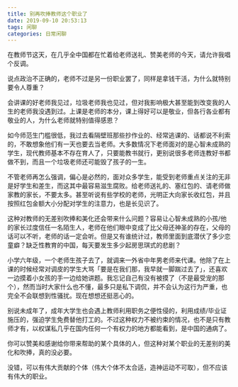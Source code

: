 ```yaml
---
title: 别再吹捧教师这个职业了
date: 2019-09-10 20:53:13
tags: 闲聊
categories: 日常闲聊
---
```

在教师节这天，在几乎全中国都在忙着给老师送礼、赞美老师的今天，请允许我唱个反调。

说点政治不正确的，老师不过是另一份职业罢了，同样是拿钱干活，为什么就特别要令人尊重？

会讲课的好老师我见过，垃圾老师我也见过，但对我影响极大甚至能到改变我的人生的老师我没遇到过。上课是老师的本分，课上得好可以是敬业，但各行各业都有敬业的人，为什么老师就特别值得感恩？

如今师范生门槛很低，我过去看隔壁班那些抄作业的、经常逃课的、话都说不利索的，不敢想象他们有一天也要去当老师。大多数情况下老师面对的是心智未成熟的学生，现代教师基本不存在育人了，只要能教书就行，更别说很多老师连教好书都做不到，而且一个垃圾老师还可能毁了孩子的一生。

不管老师再怎么强调，偏心是必然的，面对众多学生，能受到老师重点关注的无非是好学生和差生，而这其中最容易滋生腐败。给老师送礼的、塞红包的、请老师做家教的家长，不要太多。甚至听说有些学校的老师，光明正大向家长收红包，并且按照红包金额大小分配对学生的注意力，也是长见识了。

这种对教师的无差别吹捧和美化还会带来什么问题？容易让心智未成熟的小孩/他的家长过度信任一名陌生人，老师在他们眼中变成了比父母还神圣的存在，父母的话可以不听，老师的话一定会听。但是又有谁统计过，教师里面到底潜伏了多少恋童癖？缺乏性教育的中国，每天要发生多少起房思琪式的悲剧？

小学六年级，一个老师生孩子去了，就调来一外省中年男老师来代课。他除了在上课的时候经常对调皮的学生大骂「要是在我们那，我早就一脚踹过去了」，还喜欢一边摸着小女孩的手一边给她讲题。我忘记自己有没有被摸了（不是最受宠的那个），然而当时大家什么也不懂，最多只是私下调侃，并不会认为这行为严重，也完全不会联想到性骚扰。现在想想还挺恶心的。

别说未成年了，成年大学生也会遇上教师利用职务之便性侵的，利用成绩/毕业证施压的，强迫学生免费替他打工的。不过这种权力不被约束的情况，也不是只有教师才有，以权谋私几乎在国内任何一个有权力的地方都能看到，是中国的通病了。

你可以赞美和感谢给你带来帮助的某个具体的人，但这种对某个职业的无差别的美化和吹捧，真的没必要。

没错，可以有伟大贡献的个体（伟大个体不太合适，造神运动不可取），但不应该有伟大的职业。